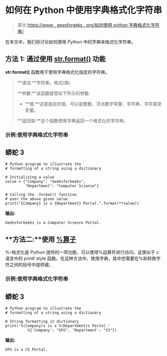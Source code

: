 # 如何在 Python 中使用字典格式化字符串

> 原文:[https://www . geesforgeks . org/如何使用 python 字典格式化字符串/](https://www.geeksforgeeks.org/how-to-format-a-string-using-a-dictionary-in-python/)

在本文中，我们将讨论如何使用 Python 中的字典来格式化字符串。

## **方法 1:** 通过使用 **[str.format()](https://www.geeksforgeeks.org/python-string-format-method/)** 功能

**str.format()** 函数用于使用字典格式化指定的字符串。

> **语法:**字符串。格式(值)
> 
> **参数:**该函数接受如下所示的参数:
> 
> *   **值:**这是指定的值，可以是整数、浮点数字常量、字符串、字符甚至变量。
> 
> **返回值:**这个函数使用字典返回一个格式化的字符串。

### **示例:使用字典格式化字符串**

## 蟒蛇 3

```
# Python program to illustrate the
# formatting of a string using a dictionary

# Initializing a value
value = {"Company": "GeeksforGeeks", 
         "Department": "Computer Science"}

# Calling the .format() function
# over the above given value
print("{Company} is a {Department} Portal.".format(**value))
```

**输出:**

```
GeeksforGeeks is a Computer Science Portal.
```

## **方法二:**使用 [%算子](https://www.geeksforgeeks.org/string-formatting-in-python-using/)

%–格式化是 Python 提供的一项功能，可以使用%运算符进行访问。这类似于 c 语言中的 printf style 函数。在这种方法中，使用字典，其中您需要在%和转换字符之间的括号中提供键。

### **示例:使用字典格式化字符串**

## 蟒蛇 3

```
# Python program to illustrate the
# formatting of a string using a dictionary

# String formatting in dictionary
print('%(Company)s is a %(Department)s Portal.'  
          %{'Company': "GFG", 'Department': "CS"})
```

**输出:**

```
GFG is a CS Portal.
```